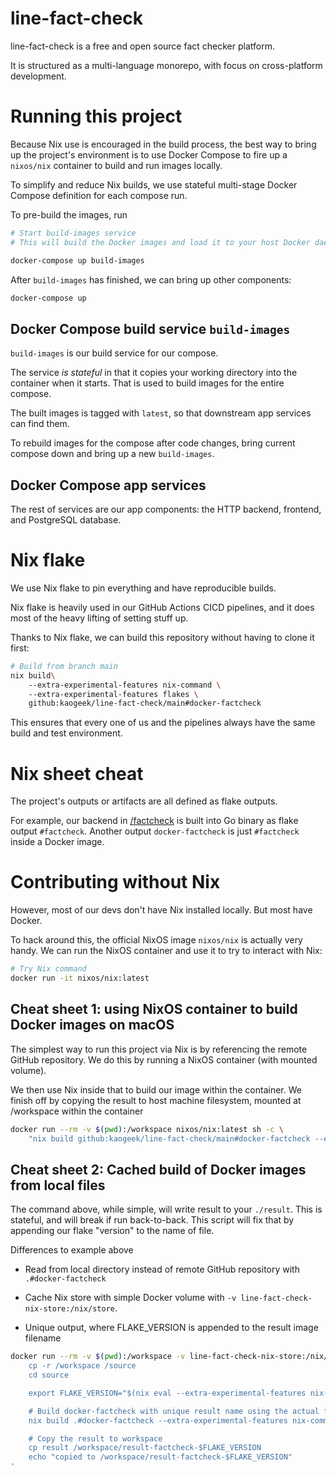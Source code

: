 # line-fact-check

line-fact-check is a free and open source fact checker platform.

It is structured as a multi-language monorepo, with focus on cross-platform development.

# Running this project

Because Nix use is encouraged in the build process, the best way to bring up the project's environment
is to use Docker Compose to fire up a `nixos/nix` container to build and run images locally.

To simplify and reduce Nix builds, we use stateful multi-stage Docker Compose definition for each compose run.

To pre-build the images, run

```sh
# Start build-images service
# This will build the Docker images and load it to your host Docker daemon

docker-compose up build-images
```

After `build-images` has finished, we can bring up other components:

```sh
docker-compose up
```

## Docker Compose build service `build-images`

`build-images` is our build service for our compose.

The service *is stateful* in that it copies your working directory into the container
when it starts. That is used to build images for the entire compose.

The built images is tagged with `latest`, so that downstream app services can find them.

To rebuild images for the compose after code changes,
bring current compose down and bring up a new `build-images`.

## Docker Compose app services

The rest of services are our app components: the HTTP backend, frontend, and PostgreSQL database.

# Nix flake

We use Nix flake to pin everything and have reproducible builds.

Nix flake is heavily used in our GitHub Actions CICD pipelines,
and it does most of the heavy lifting of setting stuff up.

Thanks to Nix flake, we can build this repository without having to clone it first:

```sh
# Build from branch main
nix build\ 
    --extra-experimental-features nix-command \ 
    --extra-experimental-features flakes \ 
    github:kaogeek/line-fact-check/main#docker-factcheck
```

This ensures that every one of us and the pipelines always have the same build and test environment.

# Nix sheet cheat

The project's outputs or artifacts are all defined as flake outputs.

For example, our backend in [/factcheck](./factcheck/) is built into Go binary as flake output `#factcheck`. Another output `docker-factcheck` is just `#factcheck` inside a Docker image.

# Contributing without Nix

However, most of our devs don't have Nix installed locally. But most have Docker.

To hack around this, the official NixOS image `nixos/nix` is actually very handy.
We can run the NixOS container and use it to try to interact with Nix:

```sh
# Try Nix command
docker run -it nixos/nix:latest
```

## Cheat sheet 1: using NixOS container to build Docker images on macOS

The simplest way to run this project via Nix is by referencing the remote GitHub repository.
We do this by running a NixOS container (with mounted volume).

We then use Nix inside that to build our image within the container.
We finish off by copying the result to host machine filesystem,
mounted at /workspace within the container

```sh
docker run --rm -v $(pwd):/workspace nixos/nix:latest sh -c \
    "nix build github:kaogeek/line-fact-check/main#docker-factcheck --extra-experimental-features nix-command --extra-experimental-features flakes && cp result /workspace/"
```

## Cheat sheet 2: Cached build of Docker images from local files
The command above, while simple, will write result to your `./result`. This is stateful, and will break if run back-to-back. This script will fix that by appending our flake "version" to the name of file.

Differences to example above

- Read from local directory instead of remote GitHub repository with `.#docker-factcheck`

- Cache Nix store with simple Docker volume with `-v line-fact-check-nix-store:/nix/store`.

- Unique output, where FLAKE_VERSION is appended to the result image filename

```sh
docker run --rm -v $(pwd):/workspace -v line-fact-check-nix-store:/nix/store nixos/nix:latest sh -c '
    cp -r /workspace /source
    cd source

    export FLAKE_VERSION="$(nix eval --extra-experimental-features nix-command --extra-experimental-features flakes  .#version.text --raw)"

    # Build docker-factcheck with unique result name using the actual flake version
    nix build .#docker-factcheck --extra-experimental-features nix-command --extra-experimental-features flakes

    # Copy the result to workspace
    cp result /workspace/result-factcheck-$FLAKE_VERSION
    echo "copied to /workspace/result-factcheck-$FLAKE_VERSION"
'
```
